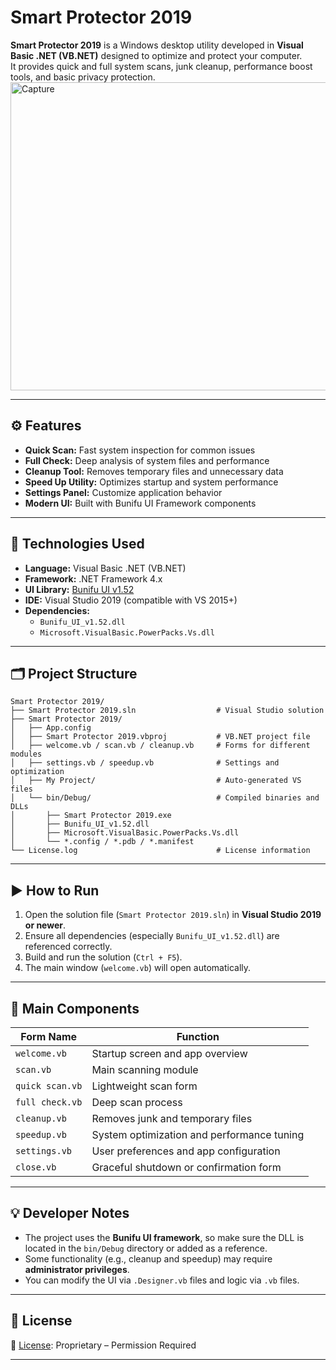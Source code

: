 # Smart Protector 2019

**Smart Protector 2019** is a Windows desktop utility developed in **Visual Basic .NET (VB.NET)** designed to optimize and protect your computer.  
It provides quick and full system scans, junk cleanup, performance boost tools, and basic privacy protection.
<img width="798" height="493" alt="Capture" src="https://github.com/user-attachments/assets/158cde65-2813-4270-b408-bad622f054ca" />

---

## ⚙️ Features

- **Quick Scan:** Fast system inspection for common issues  
- **Full Check:** Deep analysis of system files and performance  
- **Cleanup Tool:** Removes temporary files and unnecessary data  
- **Speed Up Utility:** Optimizes startup and system performance  
- **Settings Panel:** Customize application behavior  
- **Modern UI:** Built with Bunifu UI Framework components  

---

## 🧰 Technologies Used

- **Language:** Visual Basic .NET (VB.NET)  
- **Framework:** .NET Framework 4.x  
- **UI Library:** [Bunifu UI v1.52](https://bunifuframework.com/)  
- **IDE:** Visual Studio 2019 (compatible with VS 2015+)  
- **Dependencies:**  
  - `Bunifu_UI_v1.52.dll`  
  - `Microsoft.VisualBasic.PowerPacks.Vs.dll`  

---

## 🗂️ Project Structure

```
Smart Protector 2019/
├── Smart Protector 2019.sln                  # Visual Studio solution
├── Smart Protector 2019/
│   ├── App.config
│   ├── Smart Protector 2019.vbproj           # VB.NET project file
│   ├── welcome.vb / scan.vb / cleanup.vb     # Forms for different modules
│   ├── settings.vb / speedup.vb              # Settings and optimization
│   ├── My Project/                           # Auto-generated VS files
│   └── bin/Debug/                            # Compiled binaries and DLLs
│       ├── Smart Protector 2019.exe
│       ├── Bunifu_UI_v1.52.dll
│       ├── Microsoft.VisualBasic.PowerPacks.Vs.dll
│       └── *.config / *.pdb / *.manifest
└── License.log                               # License information
```

---

## ▶️ How to Run

1. Open the solution file (`Smart Protector 2019.sln`) in **Visual Studio 2019 or newer**.  
2. Ensure all dependencies (especially `Bunifu_UI_v1.52.dll`) are referenced correctly.  
3. Build and run the solution (`Ctrl + F5`).  
4. The main window (`welcome.vb`) will open automatically.

---

## 🧩 Main Components

| Form Name | Function |
|------------|-----------|
| `welcome.vb` | Startup screen and app overview |
| `scan.vb` | Main scanning module |
| `quick scan.vb` | Lightweight scan form |
| `full check.vb` | Deep scan process |
| `cleanup.vb` | Removes junk and temporary files |
| `speedup.vb` | System optimization and performance tuning |
| `settings.vb` | User preferences and app configuration |
| `close.vb` | Graceful shutdown or confirmation form |

---

## 💡 Developer Notes

- The project uses the **Bunifu UI framework**, so make sure the DLL is located in the `bin/Debug` directory or added as a reference.  
- Some functionality (e.g., cleanup and speedup) may require **administrator privileges**.  
- You can modify the UI via `.Designer.vb` files and logic via `.vb` files.

---

## 🧾 License

📄 [License](./LICENSE.md): Proprietary – Permission Required

---


